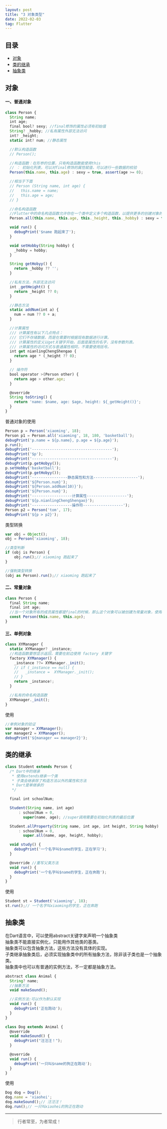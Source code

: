 ```yaml
---
layout: post
title: "3 对象类型"
date: 2022-02-03
tag: Flutter
---
```



## 目录
- [对象](#content1)  
- [类的继承](#content2)  
- [抽象类](#content3)  




<!-- ************************************************ -->
## <a id="content1">对象</a>

#### **一、普通对象**

```js
class Person {
  String name;
  int age;
  final bool? sexy; //final修饰的属性必须有初始值
  String? _hobby; //私有属性外部无法访问
  int? _height;
  static int? num; //静态属性

  //默认构造函数
  // Person();

  //构造函数：在形参的位置，只有构造函数能使用this
  // ： 初始化列表，可以对final修饰的属性赋值，可以进行一些数据的校验
  Person(this.name, this.age) : sexy = true, assert(age >= 0);

  //相当于下面
  // Person (String name, int age) {
  //   this.name = name;
  //   this.age = age;
  // }

  //命名构造函数
  //Flutter中的命名构造函数允许你在一个类中定义多个构造函数，以提供更多的创建对象的选项，使得代码更加灵活和易于维护。
  Person.all(this.name, this.age, this._height, this._hobby) : sexy = true;

  void run() {
    debugPrint('$name 跑起来了');
  }

  void setHobby(String hobby) {
    _hobby = hobby;
  }

  String getHobyy() {
    return _hobby ?? '';
  }

  //私有方法，外部无法访问
  int _getHeight() {
    return _height ?? 0;
  }

  //静态方法
  static addNum(int a) {
    num = num ?? 0 + a;
  }

  //计算属性
  /// 计算属性有以下几点特点：
  /// 它们不存储数据，而是在需要时根据现有数据进行计算。
  /// 计算属性的定义以get关键字开始，后面是属性的名字，没有参数列表。
  /// 计算属性的访问方式与普通属性相同，不需要使用括号。
  int get nianlingChengShengao {
    return age * (_height ?? 0);
  }

  // 操作符
  bool operator >(Person other) {
    return age > other.age;
  }

  @override
  String toString() {
    return 'name: $name, age: $age, height: ${_getHeight()}';
  }
}
```

普通对象的使用

```js
Person p = Person('xiaoming', 18);
Person p1 = Person.all('xiaoming', 18, 180, 'basketball');
debugPrint('p.name = ${p.name}, p.age = ${p.age}');
p.run();
debugPrint('------------------------------------');
debugPrint('$p');
debugPrint('------------------------------------');
debugPrint(p.getHobyy());
p.setHobby('basketball');
debugPrint(p.getHobyy());
debugPrint('----------------静态属性和方法--------------------');
debugPrint('${Person.num}');
debugPrint('${Person.addNum(10)}');
debugPrint('${Person.num}');
debugPrint('------------------计算属性------------------');
debugPrint('${p.nianlingChengShengao}');
debugPrint('------------------操作符------------------');
Person p2 = Person('tom', 17);
debugPrint('${p > p2}');
```

类型转换

```js
var obj = Object();
obj = Person('xiaoming', 18);

//类型判断
if (obj is Person) {
    obj.run();// xiaoming 跑起来了
}

//强制类型转换
(obj as Person).run();// xiaoming 跑起来了
```


#### **二、常量对象**     
```js
class Person {
  final String name;
  final int age;
  //当一个对象所有的成员属性都是final的时候，那么这个对象可以被创建为常量对象，使用const修饰构造函数。
  const Person(this.name, this.age);
}
```

#### **三、单例对象**    

```js
class XYManager {
  static XYManager? _instance;
  //构造函数要想显示返回，需要在前边使用 factory 关键字
  factory XYManager() {
    _instance ??= XYManager._init();
    // if (_instance == null) {
    //   _instance =  XYManager._init();
    // }
    return _instance!;
  }

  //私有的命名构造函数
  XYManager._init();
}
```

使用     
```js
//单例对象的验证
var manager = XYManager();
var manager2 = XYManager();
debugPrint('${manager == manager2}');
```


<!-- ************************************************ -->
## <a id="content2">类的继承</a>

```js
class Student extends Person {
  /* Dart中的继承
   * 使用extends继承一个类
   * 子类会继承除了构造方法以外的属性和方法
   * Dart是单继承的
   */

  final int schoolNum;

  Student(String name, int age)
      : schoolNum = 0,
        super(name, age); //super调用需要在初始化列表的最后位置

  Student.allProperty(String name, int age, int height, String hobby)
      : schoolNum = 0,
        super.all(name, age, height, hobby);

  void study() {
    debugPrint('一个名字叫$name的学生，正在学习');
  }

  @override //重写父类方法
  void run() {
    debugPrint('一个名字叫$name的学生，正在奔跑');
  }
}
```

使用   
```js
Student st = Student('xiaoming', 18);
st.run();// 一个名字叫xiaoming的学生，正在奔跑
```


<!-- ************************************************ -->
## <a id="content3">抽象类</a>

在Dart语言中，可以使用abstract关键字来声明一个抽象类      
抽象类不能直接实例化，只能用作其他类的基类。      
抽象类可以包含抽象方法，这些方法没有具体的实现。      
子类继承抽象类后，必须实现抽象类中的所有抽象方法，除非该子类也是一个抽象类。      
抽象类中也可以有普通的实例方法，不一定都是抽象方法。  

```js
abstract class Animal {
  String? name;
  //抽象方法
  void makeSound();

  //实例方法:可以作为默认实现
  void run() {
    debugPrint('正在跑动');
  }
}

class Dog extends Animal {
  @override
  void makeSound() {
    debugPrint("汪汪汪！");
  }

  @override
  void run() {
    debugPrint('一只叫$name的狗正在跑动');
  }
}
```

使用
```js
Dog dog = Dog();
dog.name = 'xiaohei';
dog.makeSound();// 汪汪汪！
dog.run();// 一只叫xiaohei的狗正在跑动
```



----------
>  行者常至，为者常成！


